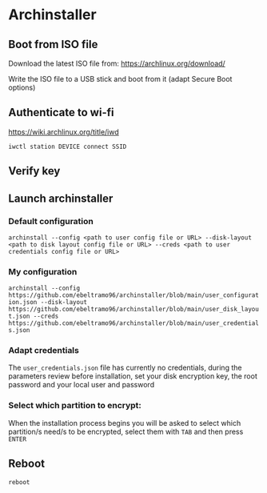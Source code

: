 # Archinstaller

## Boot from ISO file

Download the latest ISO file from: https://archlinux.org/download/

Write the ISO file to a USB stick and boot from it (adapt Secure Boot options)

## Authenticate to wi-fi

https://wiki.archlinux.org/title/iwd

`iwctl station DEVICE connect SSID`

## Verify key

## Launch archinstaller

### Default configuration

`archinstall --config <path to user config file or URL> --disk-layout <path to disk layout config file or URL> --creds <path to user credentials config file or URL>`

### My configuration

`archinstall --config https://github.com/ebeltramo96/archinstaller/blob/main/user_configuration.json --disk-layout https://github.com/ebeltramo96/archinstaller/blob/main/user_disk_layout.json --creds https://github.com/ebeltramo96/archinstaller/blob/main/user_credentials.json`

### Adapt credentials
  
The `user_credentials.json` file has currently no credentials, during the parameters review before installation, set your disk encryption key, the root password and your local user and password

### Select which partition to encrypt:
  
When the installation process begins you will be asked to select which partition/s need/s to be encrypted, select them with `TAB` and then press `ENTER`  

## Reboot

`reboot`
